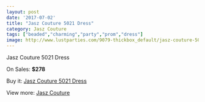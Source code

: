 ```yaml
---
layout: post
date: '2017-07-02'
title: "Jasz Couture 5021 Dress"
category: Jasz Couture
tags: ["beaded","charming","party","prom","dress"]
image: http://www.lustparties.com/9079-thickbox_default/jasz-couture-5021-dress.jpg
---
```

Jasz Couture 5021 Dress

On Sales: **$278**
<a href="https://www.lustparties.com/en/jasz-couture/3161-jasz-couture-5021-dress.html"><amp-img layout="responsive" width="600" height="600" src="//www.lustparties.com/9079-thickbox_default/jasz-couture-5021-dress.jpg" alt="Jasz Couture 5021 Dress 0" /></a>
<a href="https://www.lustparties.com/en/jasz-couture/3161-jasz-couture-5021-dress.html"><amp-img layout="responsive" width="600" height="600" src="//www.lustparties.com/9080-thickbox_default/jasz-couture-5021-dress.jpg" alt="Jasz Couture 5021 Dress 1" /></a>

Buy it: [Jasz Couture 5021 Dress](https://www.lustparties.com/en/jasz-couture/3161-jasz-couture-5021-dress.html "Jasz Couture 5021 Dress")

View more: [Jasz Couture](https://www.lustparties.com/en/9-jasz-couture "Jasz Couture")